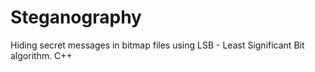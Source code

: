 # Steganography
Hiding secret messages in bitmap files using LSB - Least Significant Bit algorithm. C++
